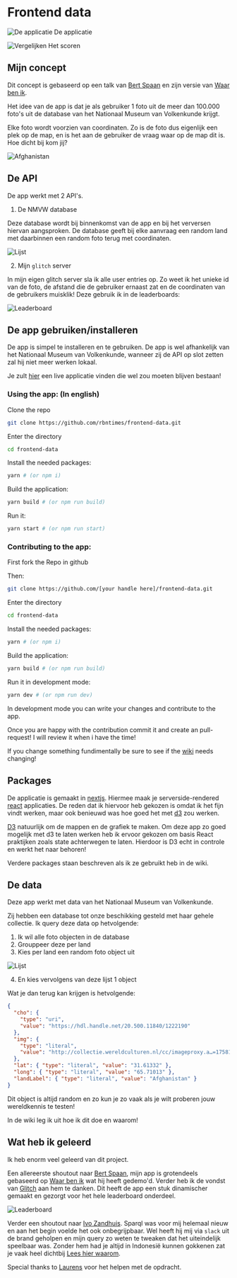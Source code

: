 # Frontend data

![De applicatie](https://github.com/rbntimes/frontend-data/wiki/static/waar-ben-ik.png)
De applicatie

![Vergelijken](https://github.com/rbntimes/frontend-data/wiki/static/comparing.png)
Het scoren

## Mijn concept

Dit concept is gebaseerd op een talk van [Bert Spaan](https://github.com/bertspaan) en zijn versie van [Waar ben ik](bertspaan.nl/waar-ben-ik).

Het idee van de app is dat je als gebruiker 1 foto uit de meer dan 100.000 foto's uit de database van het Nationaal Museum van Volkenkunde krijgt.

Elke foto wordt voorzien van coordinaten. Zo is de foto dus eigenlijk een plek op de map, en is het aan de gebruiker de vraag waar op de map dit is. Hoe dicht bij kom jij?

![Afghanistan](https://github.com/rbntimes/frontend-data/wiki/static/afghanistan.png)

## De API

De app werkt met 2 API's.

1. De NMVW database

Deze database wordt bij binnenkomst van de app en bij het verversen hiervan aangsproken. De database geeft bij elke aanvraag een random land met daarbinnen een random foto terug met coordinaten.

![Lijst](https://github.com/rbntimes/frontend-data/wiki/static/lijst.png)

2. Mijn `glitch` server

In mijn eigen glitch server sla ik alle user entries op. Zo weet ik het unieke id van de foto, de afstand die de gebruiker ernaast zat en de coordinaten van de gebruikers muisklik! Deze gebruik ik in de leaderboards:

![Leaderboard](https://github.com/rbntimes/frontend-data/wiki/static/leaderboard.png)

## De app gebruiken/installeren

De app is simpel te installeren en te gebruiken. De app is wel afhankelijk van het Nationaal Museum van Volkenkunde, wanneer zij de API op slot zetten zal hij niet meer werken lokaal.

Je zult [hier](https://robin.amsterdam/projects/2) een live applicatie vinden die wel zou moeten blijven bestaan!

### Using the app: (In english)

Clone the repo

```bash
git clone https://github.com/rbntimes/frontend-data.git
```

Enter the directory

```bash
cd frontend-data
```

Install the needed packages:

```bash
yarn # (or npm i)
```

Build the application:

```bash
yarn build # (or npm run build)
```

Run it:

```bash
yarn start # (or npm run start)
```

### Contributing to the app:

First fork the Repo in github

Then:

```bash
git clone https://github.com/[your handle here]/frontend-data.git
```

Enter the directory

```bash
cd frontend-data
```

Install the needed packages:

```bash
yarn # (or npm i)
```

Build the application:

```bash
yarn build # (or npm run build)
```

Run it in development mode:

```bash
yarn dev # (or npm run dev)
```

In development mode you can write your changes and contribute to the app.

Once you are happy with the contribution commit it and create an pull-request! I will review it when i have the time!

If you change something fundimentally be sure to see if the [wiki](https://github.com/rbntimes/frontend-data/wiki) needs changing!

## Packages

De applicatie is gemaakt in [nextjs](https://nextjs.org/). Hiermee maak je serverside-rendered [react](https://reactjs.org/) applicaties. De reden dat ik hiervoor heb gekozen is omdat ik het fijn vindt werken, maar ook benieuwd was hoe goed het met [d3](https://d3js.org/) zou werken.

[D3](https://d3js.org/) natuurlijk om de mappen en de grafiek te maken. Om deze app zo goed mogelijk met d3 te laten werken heb ik ervoor gekozen om basis React praktijken zoals state achterwegen te laten. Hierdoor is D3 echt in controle en werkt het naar behoren!

Verdere packages staan beschreven als ik ze gebruikt heb in de wiki.

## De data

Deze app werkt met data van het Nationaal Museum van Volkenkunde.

Zij hebben een database tot onze beschikking gesteld met haar gehele collectie. Ik query deze data op hetvolgende:

1. Ik wil alle foto objecten in de database
2. Grouppeer deze per land
3. Kies per land een random foto object uit

![Lijst](https://github.com/rbntimes/frontend-data/wiki/static/lijst.png)

4. En kies vervolgens van deze lijst 1 object

Wat je dan terug kan krijgen is hetvolgende:

```json
{
  "cho": {
    "type": "uri",
    "value": "https://hdl.handle.net/20.500.11840/1222190"
  },
  "img": {
    "type": "literal",
    "value": "http://collectie.wereldculturen.nl/cc/imageproxy.a…=17581&filename=images/Images/TM//tm-20044238.jpg"
  },
  "lat": { "type": "literal", "value": "31.61332" },
  "long": { "type": "literal", "value": "65.71013" },
  "landLabel": { "type": "literal", "value": "Afghanistan" }
}
```

Dit object is altijd random en zo kun je zo vaak als je wilt proberen jouw wereldkennis te testen!

In de wiki leg ik uit hoe ik dit doe en waarom!

## Wat heb ik geleerd

Ik heb enorm veel geleerd van dit project.

Een allereerste shoutout naar [Bert Spaan](https://github.com/bertspaan), mijn app is grotendeels gebaseerd op [Waar ben ik](bertspaan.nl/waar-ben-ik) wat hij heeft gedemo'd. Verder heb ik de vondst van [Glitch](https://github.com/rbntimes/frontend-data/wiki/Glitch) aan hem te danken. Dit heeft de app een stuk dinamischer gemaakt en gezorgt voor het hele leaderboard onderdeel.

![Leaderboard](https://github.com/rbntimes/frontend-data/wiki/static/comparing.png)

Verder een shoutout naar [Ivo Zandhuis](https://github.com/ivozandhuis). Sparql was voor mij helemaal nieuw en aan het begin voelde het ook onbegrijpbaar. Wel heeft hij mij via `slack` uit de brand geholpen en mijn query zo weten te tweaken dat het uiteindelijk speelbaar was. Zonder hem had je altijd in Indonesië kunnen gokkenen zat je vaak heel dichtbij [Lees hier waarom](https://github.com/rbntimes/frontend-data/wiki/The-data).

Special thanks to [Laurens](https://github.com/Razpudding) voor het helpen met de opdracht.

